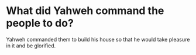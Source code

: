 # What did Yahweh command the people to do?

Yahweh commanded them to build his house so that he would take pleasure in it and be glorified.
